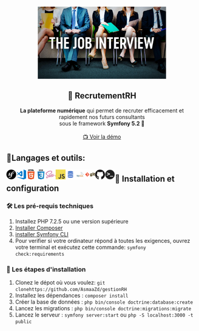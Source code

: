 <p align="center">
  <a href="http://codely.tv">
    <img src="public/img/interview.jpg" height="190px"/>
  </a>
</p>

<h2 align="center">
  💼 RecrutementRH
</h2>
<p align="center">
  <strong>La plateforme numérique</strong> qui permet de recruter efficacement et rapidement nos futurs consultants
  <br />
  sous le framework <strong>Symfony 5.2 🎼</strong>
  <br />
  <br />
  <a href="http://jobinterview.epizy.com/"> 📺 Voir la démo </a>
</p>

## 📌Langages et outils:

<img align="left" alt="Visual Studio Code" width="26px" src="https://raw.githubusercontent.com/github/explore/80688e429a7d4ef2fca1e82350fe8e3517d3494d/topics/symfony/symfony.png" />
<img align="left" alt="Visual Studio Code" width="26px" src="https://raw.githubusercontent.com/github/explore/80688e429a7d4ef2fca1e82350fe8e3517d3494d/topics/visual-studio-code/visual-studio-code.png" />
<img align="left" alt="HTML5" width="26px" src="https://raw.githubusercontent.com/github/explore/80688e429a7d4ef2fca1e82350fe8e3517d3494d/topics/html/html.png" />
<img align="left" alt="CSS3" width="26px" src="https://raw.githubusercontent.com/github/explore/80688e429a7d4ef2fca1e82350fe8e3517d3494d/topics/css/css.png" />
<img align="left" alt="Sass" width="26px" src="https://raw.githubusercontent.com/github/explore/80688e429a7d4ef2fca1e82350fe8e3517d3494d/topics/sass/sass.png" />
<img align="left" alt="JavaScript" width="26px" src="https://raw.githubusercontent.com/github/explore/80688e429a7d4ef2fca1e82350fe8e3517d3494d/topics/javascript/javascript.png" />
<img align="left" alt="SQL" width="26px" src="https://raw.githubusercontent.com/github/explore/80688e429a7d4ef2fca1e82350fe8e3517d3494d/topics/sql/sql.png" />
<img align="left" alt="MySQL" width="26px" src="https://raw.githubusercontent.com/github/explore/80688e429a7d4ef2fca1e82350fe8e3517d3494d/topics/mysql/mysql.png" />
<img align="left" alt="Git" width="26px" src="https://raw.githubusercontent.com/github/explore/80688e429a7d4ef2fca1e82350fe8e3517d3494d/topics/git/git.png" />
<img align="left" alt="GitHub" width="26px" src="https://raw.githubusercontent.com/github/explore/78df643247d429f6cc873026c0622819ad797942/topics/github/github.png" />
<img align="left" alt="Terminal" width="26px" src="https://raw.githubusercontent.com/github/explore/80688e429a7d4ef2fca1e82350fe8e3517d3494d/topics/terminal/terminal.png" />




## 🚀 Installation et configuration

### 🛠️ Les pré-requis techniques 

1. Installez PHP 7.2.5 ou une version supérieure
2. [Installer Composer](https://getcomposer.org/download/)
3. [installer Symfony CLI ](https://symfony.com/download)
4. Pour verifier si votre ordinateur répond à toutes les exigences, ouvrez votre terminal et exécutez cette commande: ` symfony check:requirements `

### 🏁 Les étapes d'installation

1. Clonez le dépot où vous voulez: `git clonehttps://github.com/AsmaaZd/gestionRH`
2. Installez les dépendances  : `composer install`
3. Créer la base de données : ` php bin/console doctrine:database:create `
4. Lancez les migrations : ` php bin/console doctrine:migrations:migrate `
5. Lancez le serveur : ` symfony server:start ` ou ` php -S localhost:3000 -t public `
